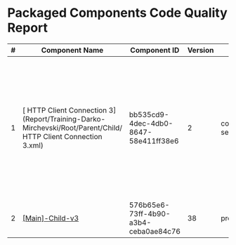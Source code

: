 # Packaged Components Code Quality Report
|#|Component Name|Component ID|Version|Type|Issue|Issue Type|Priority|
|---|---|---|---|---|---|---|---|
|1|[ HTTP Client Connection 3](Report/Training-Darko-Mirchevski/Root/Parent/Child/ HTTP Client Connection 3.xml)|bb535cd9-4dec-4db0-8647-58e411ff38e6|2|connector-settings|The name of connection components must include square brackets ([]) with text inside (e.g., [Salesforce], [Leads], [SAP]). This rule ensures compliance with CHG naming conventions.|CODE_SMELL|MINOR|
|2|[[Main]-Child-v3](Report/Training-Darko-Mirchevski/Root/Parent/Child/[Main]-Child-v3.xml)|576b65e6-73ff-4b90-a3b4-ceba0ae84c76|38|process|Process description should be set|CODE_SMELL|MINOR|
